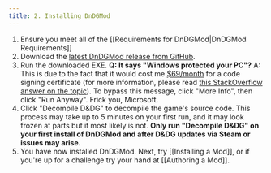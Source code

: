 ```yaml
---
title: 2. Installing DnDGMod
---
```

1. Ensure you meet all of the [[Requirements for DnDGMod|DnDGMod Requirements]]
2. Download the [latest DnDGMod release from GitHub](https://github.com/DnDGMod/DnDGMod/releases/download/0.2.0-rc2/dndgmod-onefile-bundled.exe).
3. Run the downloaded EXE.
	**Q: It says "Windows protected your PC"?**
	A: This is due to the fact that it would cost me [$69/month](https://www.digicert.com/signing/code-signing-certificates#code_signing_key_locker) for a code signing certificate (for more information, please read [this StackOverflow answer on the topic](https://stackoverflow.com/a/45316660/14212394)). To bypass this message, click "More Info", then click "Run Anyway". Frick you, Microsoft.
4. Click "Decompile D&DG" to decompile the game's source code. This process may take up to 5 minutes on your first run, and it may look frozen at parts but it most likely is not. **Only run "Decompile D&DG" on your first install of DnDGMod and after D&DG updates via Steam or issues may arise.**
5. You have now installed DnDGMod. Next, try [[Installing a Mod]], or if you're up for a challenge try your hand at [[Authoring a Mod]].